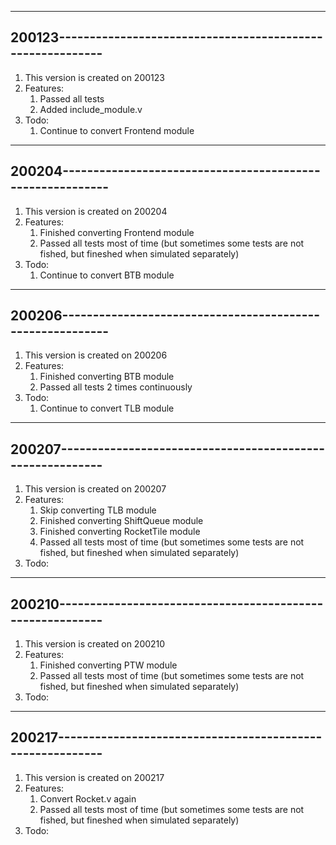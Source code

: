 ----------------------------------------------------------------
200123----------------------------------------------------------
----------------------------------------------------------------
1.	This version is created on 200123
2.	Features:
	1.	Passed all tests
	2.	Added include_module.v
3.	Todo:
	1.	Continue to convert Frontend module
----------------------------------------------------------------
200204----------------------------------------------------------
----------------------------------------------------------------
1.	This version is created on 200204
2.	Features:
	1.	Finished converting Frontend module
	2.	Passed all tests most of time (but sometimes some tests are not fished, but fineshed when simulated separately)
3.	Todo:
	1.	Continue to convert BTB module
----------------------------------------------------------------
200206----------------------------------------------------------
----------------------------------------------------------------
1.	This version is created on 200206
2.	Features:
	1.	Finished converting BTB module
	2.	Passed all tests 2 times continuously
3.	Todo:
	1.	Continue to convert TLB module
----------------------------------------------------------------
200207----------------------------------------------------------
----------------------------------------------------------------
1.	This version is created on 200207
2.	Features:
	1.	Skip converting TLB module
	2.	Finished converting ShiftQueue module
	3.	Finished converting RocketTile module
	4.	Passed all tests most of time (but sometimes some tests are not fished, but fineshed when simulated separately)
3.	Todo:
----------------------------------------------------------------
200210----------------------------------------------------------
----------------------------------------------------------------
1.	This version is created on 200210
2.	Features:
	1.	Finished converting PTW module
	2.	Passed all tests most of time (but sometimes some tests are not fished, but fineshed when simulated separately)
3.	Todo:
----------------------------------------------------------------
200217----------------------------------------------------------
----------------------------------------------------------------
1.	This version is created on 200217
2.	Features:
	1.	Convert Rocket.v again
	2.	Passed all tests most of time (but sometimes some tests are not fished, but fineshed when simulated separately)
3.	Todo:
